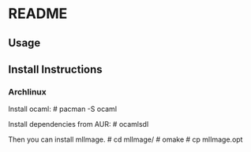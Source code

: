 # README

## Usage


## Install Instructions

### Archlinux
Install ocaml:
     \# pacman -S ocaml

Install dependencies from AUR:
     \# ocamlsdl
    
Then you can install mlImage.
     \# cd mlImage/
     \# omake
     \# cp mlImage.opt <dir of choice>
